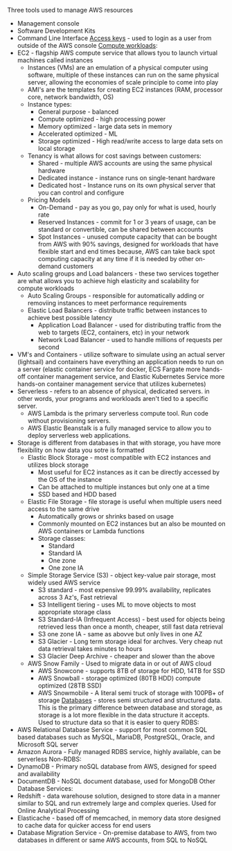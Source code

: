Three tools used to manage AWS resources
- Management console
- Software Development Kits
- Command Line Interface
<u>Access keys</u> - used to login as a user from outside of the AWS console
<u>Compute workloads</u>:
- EC2 - flagship AWS compute service that allows tyou to launch virtual machines called instances
	- Instances (VMs) are an emulation of a physical computer using software, multiple of these instances can run on the same physical server, allowing the economies of scale principle to come into play
	- AMI's are the templates for creating EC2 instances (RAM, processor core, network bandwidth, OS)
	- Instance types:
		- General purpose - balanced
		- Compute optimized - high processing power
		- Memory optimized - large data sets in memory
		- Accelerated optimized - ML
		- Storage optimized - High read/write access to large data sets on local storage
	- Tenancy is what allows for cost savings between customers:
		- Shared - multiple AWS accounts are using the same physical hardware
		- Dedicated instance - instance runs on single-tenant hardware
		- Dedicated host - Instance runs on its own physical server that you can control and configure
	- Pricing Models
		- On-Demand - pay as you go, pay only for what is used, hourly rate
		- Reserved Instances - commit for 1 or 3 years of usage, can be standard or convertible, can be shared between accounts
		- Spot Instances - unused compute capacity that can be bought from AWS with 90% savings, designed for workloads that have flexible start and end times because, AWS can take back spot computing capacity at any time if it is needed by other on-demand customers
- Auto scaling groups and Load balancers - these two services together are what allows you to achieve high elasticity and scalability for compute workloads
	- Auto Scaling Groups - responsible for automatically adding or removiing  instances to meet performance requirements
	- Elastic Load Balancers - distribute traffic between instances to achieve best possible latency
		- Application Load Balancer - used for distributing traffic from the web to targets (EC2, containers, etc) in your network
		- Network Load Balancer - used to handle millions of requests per second
- VM's and Containers - utilize software to simulate using an actual server (lightsail) and containers have everything an application needs to run on a server (elastic container service for docker, ECS Fargate more hands-off container management service, and Elastic Kubernetes Service more hands-on container management service that utilizes kubernetes)
- Serverless - refers to an absence of physical, dedicated servers. in other words, your programs and workloads aren't tied to a specific server.
	- AWS Lambda is the primary serverless compute tool. Run code without provisioning servers.
	- AWS Elastic Beanstalk is a fully managed service to allow you to deploy serverless web applications.
- Storage is different from databases in that with storage, you have more flexibility on how data you sotre is formatted
	- Elastic Block Storage - most compatible with EC2 instances and utilizes block storage
		- Most useful for EC2 instances as it can be directly accessed by the OS of the instance
		- Can be attached to multiple instances but only one at a time
		- SSD based and HDD based
	- Elastic File Storage - file storage is useful when multiple users need access to the same drive
		- Automatically grows or shrinks based on usage
		- Commonly mounted on EC2 instances but an also be mounted on AWS containers or Lambda functions
		- Storage classes:
			- Standard
			- Standard IA
			- One zone
			- One zone IA
	- Simple Storage Service (S3) - object key-value pair storage, most widely used AWS service
		- S3 standard - most expensive 99.99% availability, replicates across 3 Az's, Fast retrieval
		- S3 Intelligent tiering - uses ML to move objects to most appropriate storage class
		- S3 Standard-IA (Infrequent Access) - best used for objects being retrieved less than once a month, cheaper, still fast data retrieval
		- S3 one zone IA - same as abovve but only lives in one AZ
		- S3 Glacier - Long term storage ideal for archves. Very cheap nut data retrieval takes minutes to hours
		- S3 Glacier Deep Archive - cheaper and slower than the above
	- AWS Snow Family - Used to migrate data in or out of AWS cloud
		- AWS Snowcone - supports 8TB of storage for HDD, 14TB for SSD
		- AWS Snowball - storage optimized (80TB HDD) compute optimized (28TB SSD)
		- AWS Snowmobile - A literal semi truck of storage with 100PB+ of storage
<u>Databases</u> - stores semi structured and structured data. This is the primary difference between database and storage, as storage is a lot more flexible in the data structure it accepts. Used to structure data so that it is easier to query
RDBS:
- AWS Relational Database Service - support for most common SQL based databases such as MySQL, MariaDB, PostgreSQL, Oracle, and Microsoft SQL server
- Amazon Aurora - Fully managed RDBS service, highly available, can be serverless
Non-RDBS:
- DynamoDB - Primary noSQL database from AWS, designed for speed and availability
- DocumentDB - NoSQL document database, used for MongoDB
Other Database Services:
- Redshift - data warehouse solution, designed to store data in a manner similar to SQL and run extremely large and complex queries. Used for Online Analytical Processing
- Elasticache - based off of memcached, in memory data store designed to cache data for quicker access for end users
- Database Migration Service - On-premise database to AWS, from two databases in different or same AWS accounts, from SQL to NoSQL
